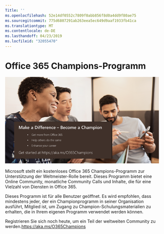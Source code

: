 ```yaml
---
Title: ''
ms.openlocfilehash: 52e14df0552c7809f0abb856f8d0a4dd9f80ae75
ms.sourcegitcommit: 775d6807291ab263eea5ec649d9aaf1933fb41ca
ms.translationtype: MT
ms.contentlocale: de-DE
ms.lasthandoff: 04/23/2019
ms.locfileid: "32055470"
---
```

# <a name="office-365-champions-program"></a>Office 365 Champions-Programm 

![machen Sie einen Unterschied zu einem Champion](media/makeadifference.png)

Microsoft stellt ein kostenloses Office 365 Champions-Programm zur Unterstützung der Weltmeister-Rolle bereit.  Dieses Programm bietet eine Online Community, monatliche Community Calls und Inhalte, die für eine Vielzahl von Diensten in Office 365.

Dieses Programm ist für alle Benutzer geöffnet.  Es wird empfohlen, dass mindestens jeder, der ein Championprogramm in seiner Organisation ausführt, Mitglied ist, um Zugang zu Champion-Schulungsmaterialien zu erhalten, die in Ihrem eigenen Programm verwendet werden können. 

Registrieren Sie sich noch heute, um ein Teil der weltweiten Community zu werden.https://aka.ms/O365Champions  
